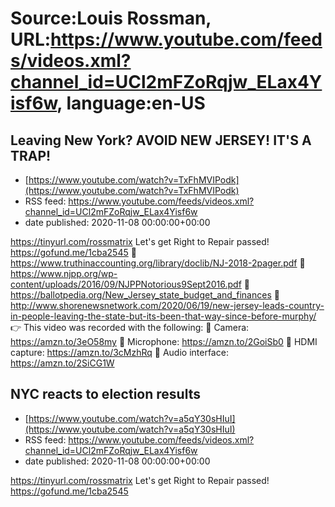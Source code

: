 # Source:Louis Rossman, URL:https://www.youtube.com/feeds/videos.xml?channel_id=UCl2mFZoRqjw_ELax4Yisf6w, language:en-US

## Leaving New York? AVOID NEW JERSEY! IT'S A TRAP!
 - [https://www.youtube.com/watch?v=TxFhMVIPodk](https://www.youtube.com/watch?v=TxFhMVIPodk)
 - RSS feed: https://www.youtube.com/feeds/videos.xml?channel_id=UCl2mFZoRqjw_ELax4Yisf6w
 - date published: 2020-11-08 00:00:00+00:00

https://tinyurl.com/rossmatrix
Let's get Right to Repair passed! https://gofund.me/1cba2545
🔵 https://www.truthinaccounting.org/library/doclib/NJ-2018-2pager.pdf
🔵 https://www.njpp.org/wp-content/uploads/2016/09/NJPPNotorious9Sept2016.pdf
🔵 https://ballotpedia.org/New_Jersey_state_budget_and_finances
🔵 http://www.shorenewsnetwork.com/2020/06/19/new-jersey-leads-country-in-people-leaving-the-state-but-its-been-that-way-since-before-murphy/
👉 This video was recorded with the following:
🔵 Camera: https://amzn.to/3eO58my
🔵 Microphone: https://amzn.to/2GoiSb0
🔵 HDMI capture: https://amzn.to/3cMzhRq
🔵 Audio interface: https://amzn.to/2SiCG1W

## NYC reacts to election results
 - [https://www.youtube.com/watch?v=a5qY30sHIuI](https://www.youtube.com/watch?v=a5qY30sHIuI)
 - RSS feed: https://www.youtube.com/feeds/videos.xml?channel_id=UCl2mFZoRqjw_ELax4Yisf6w
 - date published: 2020-11-08 00:00:00+00:00

https://tinyurl.com/rossmatrix
Let's get Right to Repair passed! https://gofund.me/1cba2545

